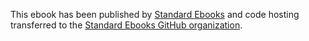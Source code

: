 This ebook has been published by [Standard Ebooks](https://standardebooks.org/ebooks/nella-larsen/quicksand) and code hosting transferred to the [Standard Ebooks GitHub organization](https://github.com/standardebooks/nella-larsen_quicksand).
